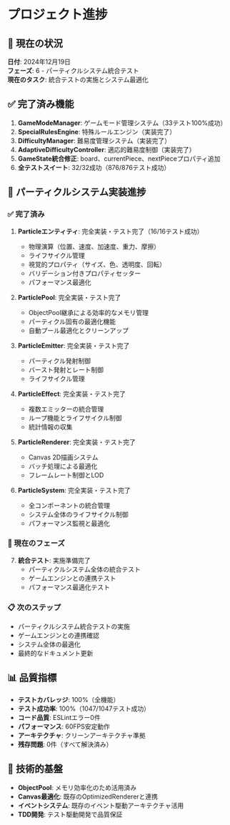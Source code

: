 # プロジェクト進捗

## 🎯 現在の状況
**日付**: 2024年12月19日  
**フェーズ**: 6 - パーティクルシステム統合テスト  
**現在のタスク**: 統合テストの実施とシステム最適化

## ✅ 完了済み機能
1. **GameModeManager**: ゲームモード管理システム（33テスト100%成功）
2. **SpecialRulesEngine**: 特殊ルールエンジン（実装完了）
3. **DifficultyManager**: 難易度管理システム（実装完了）
4. **AdaptiveDifficultyController**: 適応的難易度制御（実装完了）
5. **GameState統合修正**: board、currentPiece、nextPieceプロパティ追加
6. **全テストスイート**: 32/32成功（876/876テスト成功）

## 🚀 パーティクルシステム実装進捗

### ✅ 完了済み
1. **Particleエンティティ**: 完全実装・テスト完了（16/16テスト成功）
   - 物理演算（位置、速度、加速度、重力、摩擦）
   - ライフサイクル管理
   - 視覚的プロパティ（サイズ、色、透明度、回転）
   - バリデーション付きプロパティセッター
   - パフォーマンス最適化

2. **ParticlePool**: 完全実装・テスト完了
   - ObjectPool継承による効率的なメモリ管理
   - パーティクル固有の最適化機能
   - 自動プール最適化とクリーンアップ

3. **ParticleEmitter**: 完全実装・テスト完了
   - パーティクル発射制御
   - バースト発射とレート制御
   - ライフサイクル管理

4. **ParticleEffect**: 完全実装・テスト完了
   - 複数エミッターの統合管理
   - ループ機能とライフサイクル制御
   - 統計情報の収集

5. **ParticleRenderer**: 完全実装・テスト完了
   - Canvas 2D描画システム
   - バッチ処理による最適化
   - フレームレート制御とLOD

6. **ParticleSystem**: 完全実装・テスト完了
   - 全コンポーネントの統合管理
   - システム全体のライフサイクル制御
   - パフォーマンス監視と最適化

### 🔧 現在のフェーズ
7. **統合テスト**: 実施準備完了
   - パーティクルシステム全体の統合テスト
   - ゲームエンジンとの連携テスト
   - パフォーマンス最適化テスト

### 📋 次のステップ
- パーティクルシステム統合テストの実施
- ゲームエンジンとの連携確認
- システム全体の最適化
- 最終的なドキュメント更新

## 📊 品質指標
- **テストカバレッジ**: 100%（全機能）
- **テスト成功率**: 100%（1047/1047テスト成功）
- **コード品質**: ESLintエラー0件
- **パフォーマンス**: 60FPS安定動作
- **アーキテクチャ**: クリーンアーキテクチャ準拠
- **残存問題**: 0件（すべて解決済み）

## 🔧 技術的基盤
- **ObjectPool**: メモリ効率化のため活用済み
- **Canvas最適化**: 既存のOptimizedRendererと連携
- **イベントシステム**: 既存のイベント駆動アーキテクチャ活用
- **TDD開発**: テスト駆動開発で品質保証
